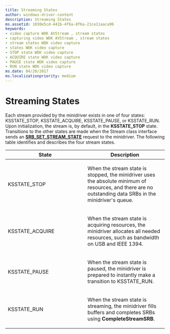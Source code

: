 ```yaml
---
title: Streaming States
author: windows-driver-content
description: Streaming States
ms.assetid: 1030e5cd-441b-4f6a-8f6a-21ce11aaca96
keywords:
- video capture WDK AVStream , stream states
- capturing video WDK AVStream , stream states
- stream states WDK video capture
- states WDK video capture
- STOP state WDK video capture
- ACQUIRE state WDK video capture
- PAUSE state WDK video capture
- RUN state WDK video capture
ms.date: 04/20/2017
ms.localizationpriority: medium
---
```


# Streaming States


Each stream provided by the minidriver exists in one of four states: KSSTATE\_STOP, KSSTATE\_ACQUIRE, KSSTATE\_PAUSE, or KSSTATE\_RUN. Upon initialization, the stream is, by default, in the **KSSTATE\_STOP** state. Transitions to the other states are made when the Stream class interface sends an [**SRB\_SET\_STREAM\_STATE**](https://msdn.microsoft.com/library/windows/hardware/ff568210) request to the minidriver. The following table identifies and describes the four stream states.

<table>
<colgroup>
<col width="50%" />
<col width="50%" />
</colgroup>
<thead>
<tr class="header">
<th>State</th>
<th>Description</th>
</tr>
</thead>
<tbody>
<tr class="odd">
<td><p>KSSTATE_STOP</p></td>
<td><p>When the stream state is stopped, the minidriver uses the absolute minimum of resources, and there are no outstanding data SRBs in the minidriver&#39;s queue.</p></td>
</tr>
<tr class="even">
<td><p>KSSTATE_ACQUIRE</p></td>
<td><p>When the stream state is acquiring resources, the minidriver allocates all needed resources, such as bandwidth on USB and IEEE 1394.</p></td>
</tr>
<tr class="odd">
<td><p>KSSTATE_PAUSE</p></td>
<td><p>When the stream state is paused, the minidriver is prepared to instantly make a transition to KSSTATE_RUN.</p></td>
</tr>
<tr class="even">
<td><p>KSSTATE_RUN</p></td>
<td><p>When the stream state is streaming, the minidriver fills buffers and completes SRBs using <strong>CompleteStreamSRB</strong>.</p></td>
</tr>
</tbody>
</table>

 

 

 




